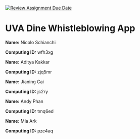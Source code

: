 [![Review Assignment Due Date](https://classroom.github.com/assets/deadline-readme-button-24ddc0f5d75046c5622901739e7c5dd533143b0c8e959d652212380cedb1ea36.svg)](https://classroom.github.com/a/qgEWmaMc)
# UVA Dine Whistleblowing App

__Name:__ Nicolo Schianchi

__Computing ID:__ wfh3xg


__Name:__ Aditya Kakkar

__Computing ID:__ zjq5mr


__Name:__ Jianing Cai

__Computing ID:__ jc2ry


__Name:__ Andy Phan

__Computing ID:__ tmq6ed


__Name:__ Mia Ark

__Computing ID:__ pzc4aq

